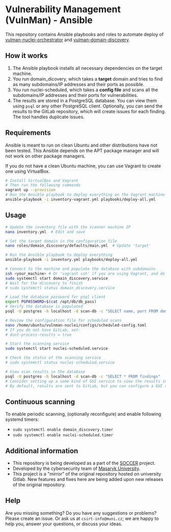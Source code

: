 # Vulnerability Management (VulnMan) - Ansible

This repository contains Ansible playbooks and roles to automate deploy of [vulman-nuclei-orchestrator](https://github.com/SOCCER-Project-DEP/vulnman-nuclei-orchestrator) and [vulman-domain-discovery](https://github.com/SOCCER-Project-DEP/vulnman-domain-discovery).

## How it works

1. The Ansible playbook installs all necessary dependencies on the target machine.
2. You run domain_dicovery, which takes a **target** domain and tries to find as many subdomains/IP addresses and their ports as possible.
3. You run nuclei-scheduled, which takes a **config file** and scans all the subdomains/IP addresses and their ports for vulnerabilities.
4. The results are stored in a PostgreSQL database. You can view them using `psql` or any other PostgreSQL client. Optionally, you can send the results to the GitLab repository, which will create issues for each finding. The tool handles duplicate issues.

## Requirements

Ansible is meant to run on clean Ubuntu and other distributions have not been tested. 
This Ansible depends on the APT package manager and will not work on other package managers.

If you do not have a clean Ubuntu machine, you can use Vagrant to create one using VirtualBox.

```bash
# Install VirtualBox and Vagrant
# Then run the following commands
vagrant up --provision
# Run the Ansible playbook to deploy everything on the Vagrant machine
ansible-playbook -i inventory-vagrant.yml playbooks/deploy-all.yml
```

## Usage

```bash
# Update the inventory file with the scanner machine IP
nano inventory.yml  # Edit and save

# Set the target domain in the configuration file
nano roles/domain_discovery/defaults/main.yml  # Update 'target'

# Run the Ansible playbook to deploy everything
ansible-playbook -i inventory.yml playbooks/deploy-all.yml

# Connect to the machine and populate the database with subdomains
ssh <your_machine> # Or 'vagrant ssh' if you are using Vagrant, and do not forget to switch to user 'ubuntu'
sudo systemctl start domain_discovery.service
# Wait for the discovery to finish
# sudo systemctl status domain_discovery.service

# Load the database password for psql client
export PGPASSWORD=$(cat /opt/db/db_pass)
# Verify the database is populated
psql -U postgres -h localhost -d scan-db -c "SELECT name, port FROM domains"

# Review the configuration file for scheduled scans
nano /home/ubuntu/vulnman-nuclei/configs/scheduled-config.toml
# If you do not have GitLab, set:
# dont-process-results = true

# Start the scanning service
sudo systemctl start nuclei-scheduled.service

# Check the status of the scanning service
# sudo systemctl status nuclei-scheduled.service

# View scan results in the database
psql -U postgres -h localhost -d scan-db -c "SELECT * FROM findings"
# Consider setting up a some kind of GUI service to view the results in the DB like pgAdmin
# By default, results are sent to GitLab, but you can configure a GUI service for easier browsing.
```

## Continuous scanning

To enable periodic scanning, (optionally reconfigure) and enable following systemd timers:
- `sudo systemctl enable domain_discovery.timer`
- `sudo systemctl enable nuclei-scheduled.timer`

## Additional information

- This repository is being developed as a part of the [SOCCER](https://soccer.agh.edu.pl/en/) project.
- Developed by the cybersecurity team of [Masaryk University](https://www.muni.cz/en). 
- This project is a "mirror" of the original repository hosted on university Gitlab. New features and fixes here are being added upon new releases of the original repository.

## Help

Are you missing something? Do you have any suggestions or problems? Please create an issue.
Or ask us at `csirt-info@muni.cz`; we are happy to help you, answer your questions, or discuss your ideas.

